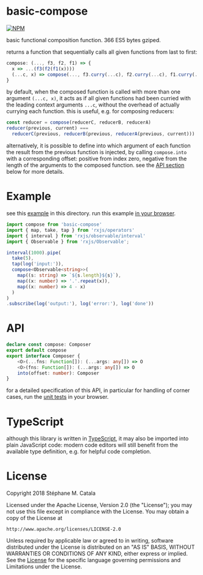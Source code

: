 # basic-compose
[![NPM](https://nodei.co/npm/basic-compose.png?compact=true)](https://nodei.co/npm/basic-compose/)

basic functional composition function. 366 ES5 bytes gziped.

returns a function that sequentially calls all given functions
from last to first:
```js
compose: (..., f3, f2, f1) => {
  x => ...(f3(f2(f1(x))))
  (...c, x) => compose(..., f3.curry(...c), f2.curry(...c), f1.curry(...c))(x)
}
```
by default, when the composed function is called
with more than one argument `(...c, x)`,
it acts as if all given functions had been curried
with the leading context arguments `...c`,
without the overhead of actually currying each function.
this is useful, e.g. for composing reducers:
```js
const reducer = compose(reducerC, reducerB, reducerA)
reducer(previous, current) ===
  reducerC(previous, reducerB(previous, reducerA(previous, current)))
```

alternatively, it is possible to define into which argument of each function
the result from the previous function is injected,
by calling `compose.into` with a corresponding offset: positive from index zero,
negative from the length of the arguments to the composed function.
see the [API section](#API) below for more details.

# Example
see this [example](./example/index.ts) in this directory.
run this example [in your browser](https://cdn.rawgit.com/ZenyWay/basic-compose/v4.0.1/example/index.html).

```ts
import compose from 'basic-compose'
import { map, take, tap } from 'rxjs/operators'
import { interval } from 'rxjs/observable/interval'
import { Observable } from 'rxjs/Observable';

interval(1000).pipe(
  take(5),
  tap(log('input:')),
  compose<Observable<string>>(
    map((s: string) => `${s.length}${s}`),
    map((x: number) => '.'.repeat(x)),
    map((x: number) => 4 - x)
  )
)
.subscribe(log('output:'), log('error:'), log('done'))
```
# API
```ts
declare const compose: Composer
export default compose
export interface Composer {
    <O>(...fns: Function[]): (...args: any[]) => O
    <O>(fns: Function[]): (...args: any[]) => O
    into(offset: number): Composer
}
```
for a detailed specification of this API,
in particular for handling of corner cases,
run the [unit tests](https://cdn.rawgit.com/ZenyWay/basic-compose/v4.0.1/spec/web/index.html)
in your browser.

# TypeScript
although this library is written in [TypeScript](https://www.typescriptlang.org),
it may also be imported into plain JavaScript code:
modern code editors will still benefit from the available type definition,
e.g. for helpful code completion.

# License
Copyright 2018 Stéphane M. Catala

Licensed under the Apache License, Version 2.0 (the "License");
you may not use this file except in compliance with the License.
You may obtain a copy of the License at

    http://www.apache.org/licenses/LICENSE-2.0

Unless required by applicable law or agreed to in writing, software
distributed under the License is distributed on an "AS IS" BASIS,
WITHOUT WARRANTIES OR CONDITIONS OF ANY KIND, either express or implied.
See the [License](./LICENSE) for the specific language governing permissions and
Limitations under the License.
